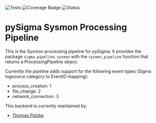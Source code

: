 ![Tests](https://github.com/SigmaHQ/pySigma-pipeline-sysmon/actions/workflows/test.yml/badge.svg)
![Coverage Badge](https://img.shields.io/endpoint?url=https://gist.githubusercontent.com/thomaspatzke/9c695cb26aae10cb8107941388340ec1/raw/SigmaHQ-pySigma-pipeline-sysmon-coverage.json)
![Status](https://img.shields.io/badge/Status-pre--release-orange)

# pySigma Sysmon Processing Pipeline

This is the Sysmon processing pipeline for pySigma. It provides the package `sigma.pipeline.sysmon` with the `sysmon_pipeline` function that returns a ProcessingPipeline object.

Currently the pipeline adds support for the following event types (Sigma logsource category to EventID mapping):

* process_creation: 1
* file_change: 2
* network_connection: 3

This backend is currently maintained by:

* [Thomas Patzke](https://github.com/thomaspatzke/)